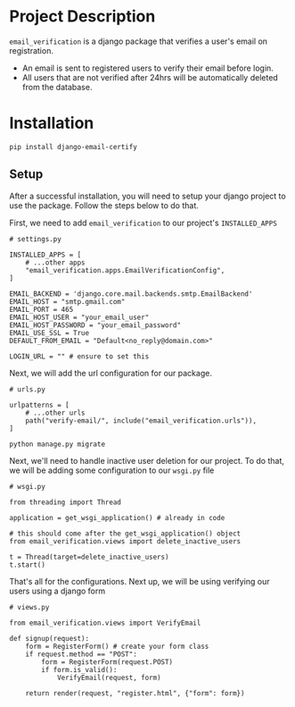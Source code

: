 # Project Description

`email_verification` is a django package that verifies a user's email on registration.

- An email is sent to registered users to verify their email before login. 
- All users that are not verified after 24hrs will be automatically deleted from the database.

# Installation

```
pip install django-email-certify
```

## Setup
After a successful installation, you will need to setup your django project to use the package. Follow the steps below to do that.

First, we need to add `email_verification` to our project's `INSTALLED_APPS`

```
# settings.py

INSTALLED_APPS = [
    # ...other apps
    "email_verification.apps.EmailVerificationConfig",
]

EMAIL_BACKEND = 'django.core.mail.backends.smtp.EmailBackend'
EMAIL_HOST = "smtp.gmail.com"
EMAIL_PORT = 465
EMAIL_HOST_USER = "your_email_user"
EMAIL_HOST_PASSWORD = "your_email_password"
EMAIL_USE_SSL = True
DEFAULT_FROM_EMAIL = "Default<no_reply@domain.com>"

LOGIN_URL = "" # ensure to set this
```

Next, we will add the url configuration for our package.

```
# urls.py

urlpatterns = [
    # ...other urls
    path("verify-email/", include("email_verification.urls")),
]
```

```
python manage.py migrate
```

Next, we'll need to handle inactive user deletion for our project. To do that, we will be adding some configuration to our `wsgi.py` file

```
# wsgi.py

from threading import Thread

application = get_wsgi_application() # already in code

# this should come after the get_wsgi_application() object
from email_verification.views import delete_inactive_users

t = Thread(target=delete_inactive_users)
t.start()
```

That's all for the configurations. Next up, we will be using verifying our users using a django form

```
# views.py

from email_verification.views import VerifyEmail

def signup(request):
    form = RegisterForm() # create your form class
    if request.method == "POST":
        form = RegisterForm(request.POST)
        if form.is_valid():
            VerifyEmail(request, form)
    
    return render(request, "register.html", {"form": form})
```

